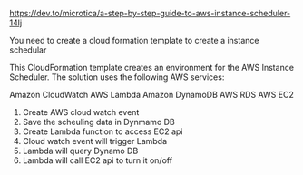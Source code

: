 https://dev.to/microtica/a-step-by-step-guide-to-aws-instance-scheduler-14lj


You need to create a cloud formation template to create a instance schedular

This CloudFormation template creates an environment for the AWS Instance Scheduler. The solution uses the following AWS services:

Amazon CloudWatch
AWS Lambda
Amazon DynamoDB
AWS RDS
AWS EC2

1. Create AWS cloud watch event
2. Save the scheuling data in Dynmamo DB
3. Create Lambda function to access EC2 api
4. Cloud watch event will trigger Lambda
5. Lambda will query Dynamo DB
6. Lambda will call EC2 api to turn it on/off